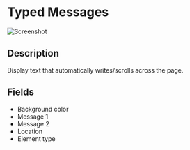 # Typed Messages

![Screenshot](https://github.com/optimizely/extension-library/blob/master/Extensions/Editor%20Extensions/Typed%20Messages/animation.gif)

## Description

Display text that automatically writes/scrolls across the page. 

## Fields

* Background color
* Message 1
* Message 2
* Location
* Element type


